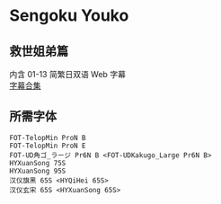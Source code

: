 # Sengoku Youko

## 救世姐弟篇

内含 01-13 简繁日双语 Web 字幕  
[字幕合集](https://github.com/Nekomoekissaten-SUB/Nekomoekissaten-Storage/releases/download/subtitle_pkg/Sengoku_Youko_Web_JPCH.7z)

## 所需字体

```
FOT-TelopMin ProN B
FOT-TelopMin ProN E
FOT-UD角ゴ_ラージ Pr6N B <FOT-UDKakugo_Large Pr6N B>
HYXuanSong 75S
HYXuanSong 95S
汉仪旗黑 65S <HYQiHei 65S>
汉仪玄宋 65S <HYXuanSong 65S>
```

